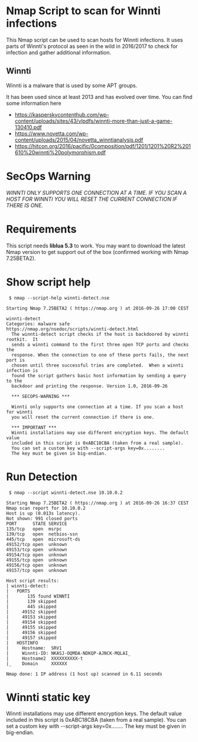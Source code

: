 # Nmap Script to scan for Winnti infections

This Nmap script can be used to scan hosts for Winnti infections.
It uses parts of Winnti's protocol as seen in the wild in 2016/2017 to check for infection and gather additional information.

## Winnti

Winnti is a malware that is used by some APT groups.

It has been used since at least 2013 and has evolved over time. You can find some information here

- https://kasperskycontenthub.com/wp-content/uploads/sites/43/vlpdfs/winnti-more-than-just-a-game-130410.pdf
- https://www.novetta.com/wp-content/uploads/2015/04/novetta_winntianalysis.pdf
- https://hitcon.org/2016/pacific/0composition/pdf/1201/1201%20R2%201610%20winnti%20polymorphism.pdf

# SecOps Warning

*WINNTI ONLY SUPPORTS ONE CONNECTION AT A TIME. IF YOU SCAN A HOST FOR WINNTI
YOU WILL RESET THE CURRENT CONNECTION IF THERE IS ONE.*

# Requirements

This script needs **liblua 5.3** to work. You may want to download the latest Nmap
version to get support out of the box (confirmed working with Nmap 7.25BETA2).

# Show script help

```
 $ nmap --script-help winnti-detect.nse

Starting Nmap 7.25BETA2 ( https://nmap.org ) at 2016-09-26 17:00 CEST

winnti-detect
Categories: malware safe
https://nmap.org/nsedoc/scripts/winnti-detect.html
  The winnti-detect script checks if the host is backdoored by winnti rootkit.  It
  sends a winnti command to the first three open TCP ports and checks the
  response. When the connection to one of these ports fails, the next port is
  chosen until three successful tries are completed.  When a winnti infection is
  found the script gathers basic host information by sending a query to the
  backdoor and printing the response. Version 1.0, 2016-09-26

  *** SECOPS-WARNING ***

  Winnti only supports one connection at a time. If you scan a host for winnti
  you will reset the current connection if there is one.

  *** IMPORTANT ***
  Winnti installations may use different encryption keys. The default value
  included in this script is 0xABC18CBA (taken from a real sample).
  You can set a custom key with --script-args key=0x........
  The key must be given in big-endian.
```

# Run Detection

```
 $ nmap --script winnti-detect.nse 10.10.0.2

Starting Nmap 7.25BETA2 ( https://nmap.org ) at 2016-09-26 16:37 CEST
Nmap scan report for 10.10.0.2
Host is up (0.013s latency).
Not shown: 991 closed ports
PORT      STATE SERVICE
135/tcp   open  msrpc
139/tcp   open  netbios-ssn
445/tcp   open  microsoft-ds
49152/tcp open  unknown
49153/tcp open  unknown
49154/tcp open  unknown
49155/tcp open  unknown
49156/tcp open  unknown
49157/tcp open  unknown

Host script results:
| winnti-detect:
|   PORTS
|       135 found WINNTI
|       139 skipped
|       445 skipped
|     49152 skipped
|     49153 skipped
|     49154 skipped
|     49155 skipped
|     49156 skipped
|     49157 skipped
|   HOSTINFO
|     Hostname:  SRV1
|     Winnti-ID: NKASJ-OQMDA-NDKQP-AJNCK-MQLAI_
|     Hostname2  XXXXXXXXXX-t
|_    Domain     XXXXXX

Nmap done: 1 IP address (1 host up) scanned in 6.11 seconds
```
# Winnti static key

Winnti installations may use different encryption keys. The default value
included in this script is 0xABC18CBA (taken from a real sample).
You can set a custom key with --script-args key=0x........
The key must be given in big-endian.
